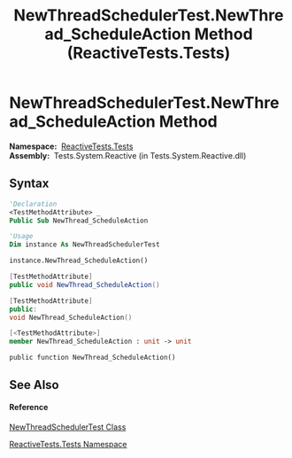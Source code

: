 ﻿---
title: NewThreadSchedulerTest.NewThread_ScheduleAction Method  (ReactiveTests.Tests)
TOCTitle: NewThread_ScheduleAction Method
ms:assetid: M:ReactiveTests.Tests.NewThreadSchedulerTest.NewThread_ScheduleAction
ms:mtpsurl: https://msdn.microsoft.com/en-us/library/reactivetests.tests.newthreadschedulertest.newthread_scheduleaction(v=VS.103)
ms:contentKeyID: 36619023
ms.date: 06/28/2011
mtps_version: v=VS.103
f1_keywords:
- ReactiveTests.Tests.NewThreadSchedulerTest.NewThread_ScheduleAction
dev_langs:
- CSharp
- JScript
- VB
- FSharp
- c++
---

# NewThreadSchedulerTest.NewThread\_ScheduleAction Method

**Namespace:**  [ReactiveTests.Tests](hh289046\(v=vs.103\).md)  
**Assembly:**  Tests.System.Reactive (in Tests.System.Reactive.dll)

## Syntax

``` vb
'Declaration
<TestMethodAttribute> _
Public Sub NewThread_ScheduleAction
```

``` vb
'Usage
Dim instance As NewThreadSchedulerTest

instance.NewThread_ScheduleAction()
```

``` csharp
[TestMethodAttribute]
public void NewThread_ScheduleAction()
```

``` c++
[TestMethodAttribute]
public:
void NewThread_ScheduleAction()
```

``` fsharp
[<TestMethodAttribute>]
member NewThread_ScheduleAction : unit -> unit 
```

``` jscript
public function NewThread_ScheduleAction()
```

## See Also

#### Reference

[NewThreadSchedulerTest Class](hh303184\(v=vs.103\).md)

[ReactiveTests.Tests Namespace](hh289046\(v=vs.103\).md)

